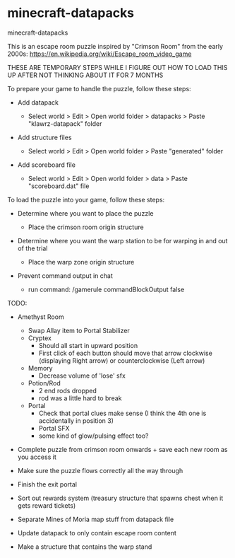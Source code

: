 # minecraft-datapacks
minecraft-datapacks

This is an escape room puzzle inspired by "Crimson Room" from the early 2000s:
https://en.wikipedia.org/wiki/Escape_room_video_game

THESE ARE TEMPORARY STEPS WHILE I FIGURE OUT HOW TO LOAD THIS UP AFTER NOT THINKING ABOUT IT FOR 7 MONTHS

To prepare your game to handle the puzzle, follow these steps:

- Add datapack
  - Select world > Edit > Open world folder > datapacks > Paste "klawrz-datapack" folder
    
- Add structure files
  - Select world > Edit > Open world folder > Paste "generated" folder
    
- Add scoreboard file
  - Select world > Edit > Open world folder > data > Paste "scoreboard.dat" file
 
To load the puzzle into your game, follow these steps:

- Determine where you want to place the puzzle
  - Place the crimson room origin structure
 
- Determine where you want the warp station to be for warping in and out of the trial
  - Place the warp zone origin structure
 
- Prevent command output in chat
  - run command: /gamerule commandBlockOutput false

TODO:

- Amethyst Room
  - Swap Allay item to Portal Stabilizer
  - Cryptex
    - Should all start in upward position
    - First click of each button should move that arrow clockwise (displaying Right arrow) or counterclockwise (Left arrow)
  - Memory
    - Decrease volume of 'lose' sfx
  - Potion/Rod
    - 2 end rods dropped
    - rod was a little hard to break
  - Portal
    - Check that portal clues make sense (I think the 4th one is accidentally in position 3)
    - Portal SFX
    - some kind of glow/pulsing effect too?

- Complete puzzle from crimson room onwards + save each new room as you access it
- Make sure the puzzle flows correctly all the way through
- Finish the exit portal
- Sort out rewards system (treasury structure that spawns chest when it gets reward tickets)
- Separate Mines of Moria map stuff from datapack file
- Update datapack to only contain escape room content
- Make a structure that contains the warp stand
